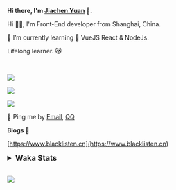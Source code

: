 <!-- <img align="right" src="https://github-readme-stats.vercel.app/api/top-langs/?username=blacklisten&layout=compact" /> -->

**Hi there, I'm [Jiachen.Yuan](https://www.blacklisten.cn) 👋.**

Hi 🙋‍♂️, I'm Front-End developer from Shanghai, China.

🌱 I’m currently learning 🥀 VueJS  React & NodeJs.

Lifelong learner. 😻

<br />

<img src="https://github-readme-stats.vercel.app/api/top-langs/?username=aaditkamat&layout=compact" /><br />

<img src="https://github-readme-stats.vercel.app/api?username=blacklisten&count_private=true&show_icons=true" /><br />

<img src="https://github-readme-stats.vercel.app/api/wakatime?username=blacklisten&layout=compact" /><br />



💬 Ping me by [Email](mailto:black_listen@163.com), [QQ](http://wpa.qq.com/msgrd?v=3&uin=756319278&site=%E5%9C%A8%E7%BA%BF%E5%AE%A2%E6%9C%8D&menu=yes)

<!-- I am Into , 🙏 -->

<!-- Javascript, Web Development, H5, MicroProgram, NodeJs, Electron... 😼 -->

<!--[![Top Langs](https://github-readme-stats.vercel.app/api/top-langs/?username=blacklisten&layout=compact)](https://github.com/anuraghazra/github-readme-stats)-->

<!--![ReadMe Card](https://github-readme-stats.vercel.app/api?username=blacklisten&show_icons=true&theme=radical)-->

**Blogs 🌱**

[https://www.blacklisten.cn](https://www.blacklisten.cn)

<details>
 <summary style="font-size:1.25em"><strong>Waka Stats </strong></summary><br>
<!--START_SECTION:waka-->
![Profile Views](http://img.shields.io/badge/Profile%20Views-0-blue)

**🐱 My GitHub Data** 

> 🏆 66 Contributions in the Year 2021
 > 
> 📦 257.7 kB Used in GitHub's Storage 
 > 
> 💼 Opted to Hire
 > 
> 📜 48 Public Repositories 
 > 
> 🔑 4 Private Repositories  
 > 
**I'm an Early 🐤** 

```text
🌞 Morning    14 commits     ██░░░░░░░░░░░░░░░░░░░░░░░   8.92% 
🌆 Daytime    93 commits     ██████████████░░░░░░░░░░░   59.24% 
🌃 Evening    50 commits     ████████░░░░░░░░░░░░░░░░░   31.85% 
🌙 Night      0 commits      ░░░░░░░░░░░░░░░░░░░░░░░░░   0.0%

```
📅 **I'm Most Productive on Thursday** 

```text
Monday       33 commits     █████░░░░░░░░░░░░░░░░░░░░   21.02% 
Tuesday      18 commits     ██░░░░░░░░░░░░░░░░░░░░░░░   11.46% 
Wednesday    32 commits     █████░░░░░░░░░░░░░░░░░░░░   20.38% 
Thursday     40 commits     ██████░░░░░░░░░░░░░░░░░░░   25.48% 
Friday       30 commits     ████░░░░░░░░░░░░░░░░░░░░░   19.11% 
Saturday     3 commits      ░░░░░░░░░░░░░░░░░░░░░░░░░   1.91% 
Sunday       1 commits      ░░░░░░░░░░░░░░░░░░░░░░░░░   0.64%

```


📊 **This Week I Spent My Time On** 

```text
⌚︎ Time Zone: Asia/Shanghai

💬 Programming Languages: 
Vue.js                   9 hrs 34 mins       ████████████████░░░░░░░░░   67.28% 
TypeScript               2 hrs 38 mins       ████░░░░░░░░░░░░░░░░░░░░░   18.57% 
JavaScript               1 hr 50 mins        ███░░░░░░░░░░░░░░░░░░░░░░   12.93% 
JSON                     9 mins              ░░░░░░░░░░░░░░░░░░░░░░░░░   1.15% 
Other                    0 secs              ░░░░░░░░░░░░░░░░░░░░░░░░░   0.04%

🔥 Editors: 
VS Code                  14 hrs 14 mins      █████████████████████████   100.0%

🐱‍💻 Projects: 
enterprise-sales-admin   13 hrs 20 mins      ███████████████████████░░   93.62% 
Unknown Project          38 mins             █░░░░░░░░░░░░░░░░░░░░░░░░   4.56% 
vue                      12 mins             ░░░░░░░░░░░░░░░░░░░░░░░░░   1.52% 
wxui-for-lerna           2 mins              ░░░░░░░░░░░░░░░░░░░░░░░░░   0.3%

💻 Operating System: 
Mac                      14 hrs 4 mins       ████████████████████████░   98.78% 
Windows                  10 mins             ░░░░░░░░░░░░░░░░░░░░░░░░░   1.22%

```

**I Mostly Code in JavaScript** 

```text
JavaScript               18 repos            ███████████░░░░░░░░░░░░░░   43.9% 
Vue                      11 repos            ██████░░░░░░░░░░░░░░░░░░░   26.83% 
TypeScript               5 repos             ███░░░░░░░░░░░░░░░░░░░░░░   12.2% 
HTML                     4 repos             ██░░░░░░░░░░░░░░░░░░░░░░░   9.76% 
CSS                      1 repo              ░░░░░░░░░░░░░░░░░░░░░░░░░   2.44%

```


**Timeline**

![Chart not found](https://raw.githubusercontent.com/blacklisten/blacklisten/master/charts/bar_graph.png) 


 Last Updated on 25/11/2021
<!--END_SECTION:waka-->
</details>

<br />

<!--
**blacklisten/blacklisten** is a ✨ _special_ ✨ repository because its `README.md` (this file) appears on your GitHub profile.

Here are some ideas to get you started:

- 🔭 I’m currently working on ...
- 🌱 I’m currently learning ...
- 👯 I’m looking to collaborate on ...
- 🤔 I’m looking for help with ...
- 💬 Ask me about ...
- 📫 How to reach me: ...
- 😄 Pronouns: ...
- ⚡ Fun fact: ...
-->

![](http://profile-counter.glitch.me/blacklisten/count.svg)
